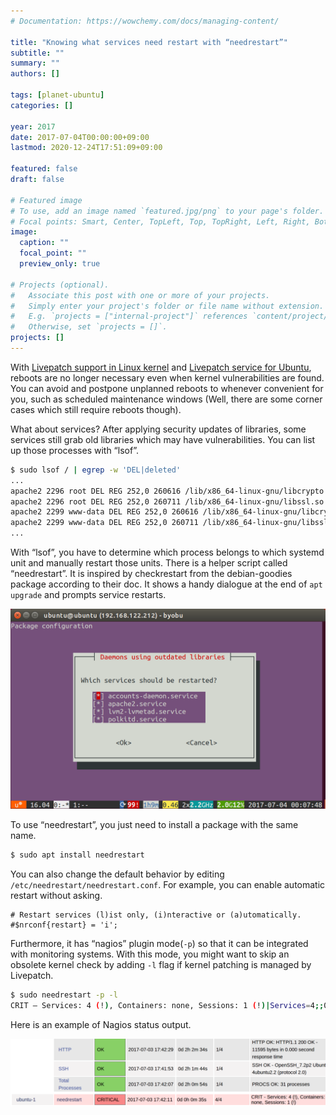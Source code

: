 ```yaml
---
# Documentation: https://wowchemy.com/docs/managing-content/

title: "Knowing what services need restart with “needrestart”"
subtitle: ""
summary: ""
authors: []

tags: [planet-ubuntu]
categories: []

year: 2017
date: 2017-07-04T00:00:00+09:00
lastmod: 2020-12-24T17:51:09+09:00

featured: false
draft: false

# Featured image
# To use, add an image named `featured.jpg/png` to your page's folder.
# Focal points: Smart, Center, TopLeft, Top, TopRight, Left, Right, BottomLeft, Bottom, BottomRight.
image:
  caption: ""
  focal_point: ""
  preview_only: true

# Projects (optional).
#   Associate this post with one or more of your projects.
#   Simply enter your project's folder or file name without extension.
#   E.g. `projects = ["internal-project"]` references `content/project/deep-learning/index.md`.
#   Otherwise, set `projects = []`.
projects: []
---
```


With [Livepatch support in Linux kernel](https://www.kernel.org/doc/Documentation/livepatch/livepatch.txt) and [Livepatch service for Ubuntu](https://www.ubuntu.com/server/livepatch), reboots are no longer necessary even when kernel vulnerabilities are found. You can avoid and postpone unplanned reboots to whenever convenient for you, such as scheduled maintenance windows (Well, there are some corner cases which still require reboots though).

What about services? After applying security updates of libraries, some services still grab old libraries which may have vulnerabilities. You can list up those processes with “lsof”.

```bash
$ sudo lsof / | egrep -w 'DEL|deleted'
...
apache2 2296 root DEL REG 252,0 260616 /lib/x86_64-linux-gnu/libcrypto.so.1.0.0
apache2 2296 root DEL REG 252,0 260711 /lib/x86_64-linux-gnu/libssl.so.1.0.0
apache2 2299 www-data DEL REG 252,0 260616 /lib/x86_64-linux-gnu/libcrypto.so.1.0.0
apache2 2299 www-data DEL REG 252,0 260711 /lib/x86_64-linux-gnu/libssl.so.1.0.0
...
```

With “lsof”, you have to determine which process belongs to which systemd unit and manually restart those units. There is a helper script called “needrestart”. It is inspired by checkrestart from the debian-goodies package according to their doc. It shows a handy dialogue at the end of `apt upgrade` and prompts service restarts.

![needrestart prompt](featured.png)

To use “needrestart”, you just need to install a package with the same name.

```bash
$ sudo apt install needrestart
```

You can also change the default behavior by editing `/etc/needrestart/needrestart.conf`. For example, you can enable automatic restart without asking.

```
# Restart services (l)ist only, (i)nteractive or (a)utomatically.
#$nrconf{restart} = 'i';
```

Furthermore, it has “nagios” plugin mode(`-p`) so that it can be integrated with monitoring systems. With this mode, you might want to skip an obsolete kernel check by adding `-l` flag if kernel patching is managed by Livepatch.

```bash
$ sudo needrestart -p -l
CRIT — Services: 4 (!), Containers: none, Sessions: 1 (!)|Services=4;;0;0 Containers=0;;0;0 Sessions=1;0;;0
```

Here is an example of Nagios status output.

![Nagios alert](nagios.png)
